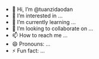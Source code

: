 - 👋 Hi, I’m @tuanzidaodan
- 👀 I’m interested in ...
- 🌱 I’m currently learning ...
- 💞️ I’m looking to collaborate on ...
- 📫 How to reach me ...
- 😄 Pronouns: ...
- ⚡ Fun fact: ...

<!---
tuanzidaodan/tuanzidaodan is a ✨ special ✨ repository because its `README.md` (this file) appears on your GitHub profile.
You can click the Preview link to take a look at your changes.
--->
